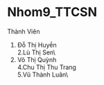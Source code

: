 # Nhom9_TTCSN 
Thành Viên
  1. Đỗ Thị Huyền\
  2.Lù Thị Sen\
  3. Võ Thị Quỳnh\
  4.Chu Thị Thu Trang\
  5.Vũ Thành Luân\
